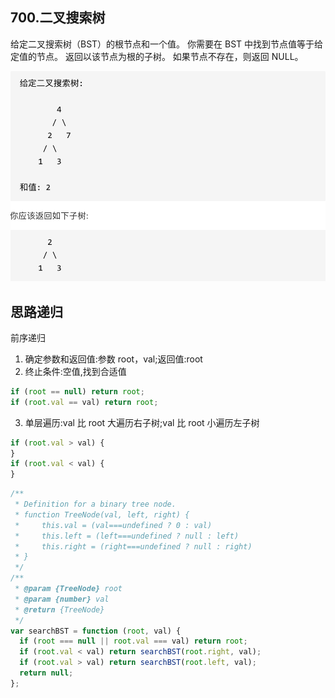 ## 700.二叉搜索树

给定二叉搜索树（BST）的根节点和一个值。 你需要在 BST 中找到节点值等于给定值的节点。 返回以该节点为根的子树。 如果节点不存在，则返回 NULL。

![这是图片](./1.png)

## 思路递归

前序递归

1. 确定参数和返回值:参数 root，val;返回值:root
2. 终止条件:空值,找到合适值

```js
if (root == null) return root;
if (root.val == val) return root;
```

3. 单层遍历:val 比 root 大遍历右子树;val 比 root 小遍历左子树

```js
if (root.val > val) {
}
if (root.val < val) {
}
```

```js
/**
 * Definition for a binary tree node.
 * function TreeNode(val, left, right) {
 *     this.val = (val===undefined ? 0 : val)
 *     this.left = (left===undefined ? null : left)
 *     this.right = (right===undefined ? null : right)
 * }
 */
/**
 * @param {TreeNode} root
 * @param {number} val
 * @return {TreeNode}
 */
var searchBST = function (root, val) {
  if (root === null || root.val === val) return root;
  if (root.val < val) return searchBST(root.right, val);
  if (root.val > val) return searchBST(root.left, val);
  return null;
};
```
